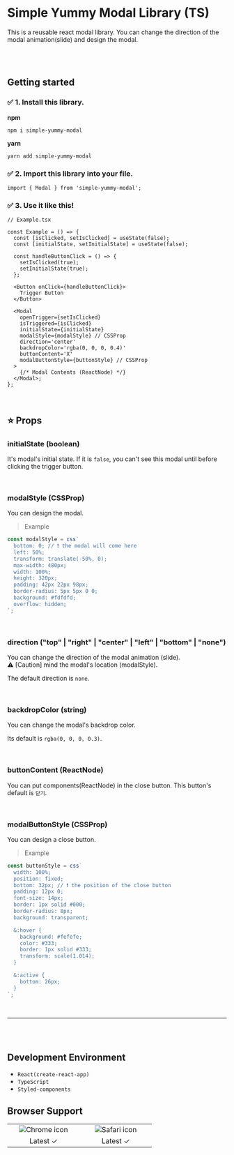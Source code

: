 # Simple Yummy Modal Library (TS)

This is a reusable react modal library. You can change the direction of the modal animation(slide) and design the modal.

<br>
<br>

## Getting started

### ✅ 1. Install this library.

**npm**

```
npm i simple-yummy-modal
```

**yarn**

```
yarn add simple-yummy-modal
```

### ✅ 2. Import this library into your file.

```tsx
import { Modal } from 'simple-yummy-modal';
```

### ✅ 3. Use it like this!

```tsx
// Example.tsx

const Example = () => {
  const [isClicked, setIsClicked] = useState(false);
  const [initialState, setInitialState] = useState(false);

  const handleButtonClick = () => {
    setIsClicked(true);
    setInitialState(true);
  };

  <Button onClick={handleButtonClick}>
    Trigger Button
  </Button>

  <Modal
    openTrigger={setIsClicked}
    isTriggered={isClicked}
    initialState={initialState}
    modalStyle={modalStyle} // CSSProp
    direction='center'
    backdropColor='rgba(0, 0, 0, 0.4)'
    buttonContent='X'
    modalButtonStyle={buttonStyle} // CSSProp
  >
    {/* Modal Contents (ReactNode) */}
  </Modal>;
};
```

<br>

## ⭐ Props

### initialState (boolean)

It's modal's initial state. If it is `false`, you can't see this modal until before clicking the trigger button.

<br>

### modalStyle (CSSProp)

You can design the modal.

> Example

```ts
const modalStyle = css`
  bottom: 0; // ❗ the modal will come here
  left: 50%;
  transform: translate(-50%, 0);
  max-width: 480px;
  width: 100%;
  height: 320px;
  padding: 42px 22px 98px;
  border-radius: 5px 5px 0 0;
  background: #fdfdfd;
  overflow: hidden;
`;
```

<br>

### direction ("top" | "right" | "center" | "left" | "bottom" | "none")

You can change the direction of the modal animation (slide).<br>
⚠️ [Caution] mind the modal's location (modalStyle).<br>

The default direction is `none`.

<br>

### backdropColor (string)

You can change the modal's backdrop color.<br>

Its default is `rgba(0, 0, 0, 0.3)`.

<br>

### buttonContent (ReactNode)

You can put components(ReactNode) in the close button.
This button's default is `닫기`.

<br>

### modalButtonStyle (CSSProp)

You can design a close button.

> Example

```ts
const buttonStyle = css`
  width: 100%;
  position: fixed;
  bottom: 32px; // ❗ the position of the close button
  padding: 12px 0;
  font-size: 14px;
  border: 1px solid #000;
  border-radius: 8px;
  background: transparent;

  &:hover {
    background: #fefefe;
    color: #333;
    border: 1px solid #333;
    transform: scale(1.014);
  }

  &:active {
    bottom: 26px;
  }
`;
```

<br>

---

<br>
<br>

## Development Environment

- `React(create-react-app)`
- `TypeScript`
- `Styled-components`

## Browser Support

<table>
  <tr>
    <td align="center" width="150px">
      <img src="https://upload.wikimedia.org/wikipedia/commons/thumb/e/e1/Google_Chrome_icon_%28February_2022%29.svg/1200px-Google_Chrome_icon_%28February_2022%29.svg.png" alt="Chrome icon" />
    </td>
    <td align="center" width="150px">
      <img src="https://upload.wikimedia.org/wikipedia/commons/thumb/5/52/Safari_browser_logo.svg/2057px-Safari_browser_logo.svg.png" alt="Safari icon" />
    </td>
  </tr>
  <tr>
    <td align="center">
      Latest ✓
    </td>
    <td align="center">
      Latest ✓
    </td>
  </tr>
</table>
